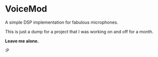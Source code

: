 # VoiceMod
A simple DSP implementation for fabulous microphones.

This is just a dump for a project that I was working on and off for a month.

**Leave me alone.**

:P
